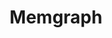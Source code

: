 ---
facebook: https://facebook.com/memgraph
git: https://github.com/memgraph
linkedin: https://linkedin.com/company/memgraph
logohandle: memgraph
sort: memgraph
title: Memgraph
twitter: https://x.com/memgraphdb
website: https://memgraph.com/
---